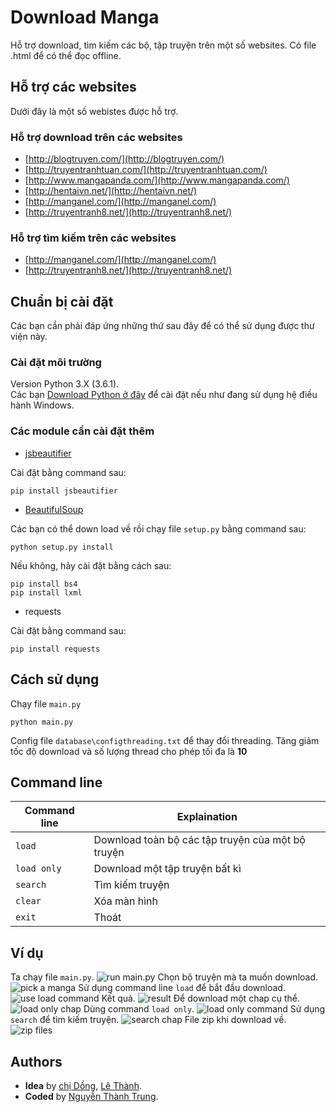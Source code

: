 # Download Manga
Hỗ trợ download, tìm kiếm các bộ, tập truyện trên một số websites. Có file .html để có thể đọc offline.
## Hỗ trợ các websites
Dưới đây là một số webistes được hỗ trợ.
### Hỗ trợ download trên các websites
* [http://blogtruyen.com/](http://blogtruyen.com/)
* [http://truyentranhtuan.com/](http://truyentranhtuan.com/)
* [http://www.mangapanda.com/](http://www.mangapanda.com/)
* [http://hentaivn.net/](http://hentaivn.net/)
* [http://manganel.com/](http://manganel.com/)
* [http://truyentranh8.net/](http://truyentranh8.net/)
### Hỗ trợ tìm kiếm trên các websites
* [http://manganel.com/](http://manganel.com/)
* [http://truyentranh8.net/](http://truyentranh8.net/)
## Chuẩn bị cài đặt
Các bạn cần phải đáp ứng những thứ sau đây để có thể sử dụng được thư viện này.
### Cài đặt môi trường
Version Python 3.X (3.6.1).         
Các bạn [Download Python ở đây](https://www.python.org/downloads/) để cài đặt nếu như đang sử dụng hệ điều hành Windows.
### Các module cần cài đặt thêm
* [jsbeautifier](https://github.com/beautify-web/js-beautify)        

Cài đặt bằng command sau:
```
pip install jsbeautifier
```
* [BeautifulSoup](https://www.crummy.com/software/BeautifulSoup/bs4/download)           

Các bạn có thể down load về rồi chạy file `setup.py` bằng command sau:
```
python setup.py install
```
Nếu không, hãy cài đặt bằng cách sau:
```
pip install bs4
pip install lxml
```
* requests         

Cài đặt bằng command sau:
```
pip install requests
```
## Cách sử dụng
Chạy file `main.py`
```
python main.py
```
Config file `database\configthreading.txt` để thay đổi threading. Tăng giảm tốc độ download và số lượng thread cho phép tối đa là **10**
## Command line
Command line | Explaination
--- | ---
`load` | Download toàn bộ các tập truyện của một bộ truyện
`load only` | Download một tập truyện bất kì
`search` | Tìm kiếm truyện
`clear` | Xóa màn hình
`exit` | Thoát
## Ví dụ
Ta chạy file `main.py`.
![run main.py](images/1.png)
Chọn bộ truyện mà ta muốn download.
![pick a manga](/images/2.png)
Sử dụng command line `load` để bắt đầu download.
![use load command](/images/3.png)
Kết quả.
![result](/images/4.png)
Để download một chap cụ thể.
![load only chap](/images/5.png)
Dùng command `load only`.
![load only command](/images/6.png)
Sử dụng `search` để tìm kiếm truyện.
![search chap](/images/7.png)
File zip khi download về.
![zip files](/images/8.png)
## Authors
- **Idea** by [chị Dồng](https://daynhauhoc.com/u/drgnz/summary), [Lê Thành](https://github.com/baivong).
- **Coded** by [Nguyễn Thành Trung](https://twitter.com/thanhtrung2314).